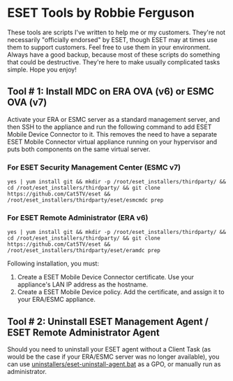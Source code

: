 # ESET Tools by Robbie Ferguson

These tools are scripts I've written to help me or my customers. They're not necessarily "officially endorsed" by ESET, though ESET may at times use them to support customers. Feel free to use them in your environment. Always have a good backup, because most of these scripts do something that could be destructive. They're here to make usually complicated tasks simple. Hope you enjoy!

## Tool # 1: Install MDC on ERA OVA (v6) or ESMC OVA (v7)

Activate your ERA or ESMC server as a standard management server, and then SSH to the appliance and run the following command to add ESET Mobile Device Connector to it. This removes the need to have a separate ESET Mobile Connector virtual appliance running on your hypervisor and puts both components on the same virtual server.

### For ESET Security Management Center (ESMC v7)
```
yes | yum install git && mkdir -p /root/eset_installers/thirdparty/ && cd /root/eset_installers/thirdparty/ && git clone https://github.com/Cat5TV/eset && /root/eset_installers/thirdparty/eset/esmcmdc prep
```

### For ESET Remote Administrator (ERA v6)
```
yes | yum install git && mkdir -p /root/eset_installers/thirdparty/ && cd /root/eset_installers/thirdparty/ && git clone https://github.com/Cat5TV/eset && /root/eset_installers/thirdparty/eset/eramdc prep
```

Following installation, you must:

1. Create a ESET Mobile Device Connector certificate. Use your appliance's LAN IP address as the hostname.
2. Create a ESET Mobile Device policy. Add the certificate, and assign it to your ERA/ESMC appliance.

## Tool # 2: Uninstall ESET Management Agent / ESET Remote Administrator Agent

Should you need to uninstall your ESET agent without a Client Task (as would be the case if your ERA/ESMC server was no longer available), you can use [uninstallers/eset-uninstall-agent.bat](uninstallers/eset-uninstall-agent.bat) as a GPO, or manually run as administrator.
